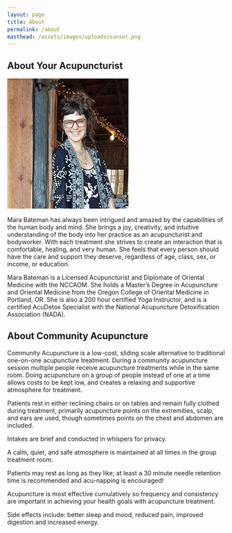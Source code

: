 ```yaml
---
layout: page
title: About
permalink: /about
masthead: /assets/images/uploads/sunset.png
---
```

## About Your Acupuncturist

![Your Acupuncturist](/assets/images/uploads/mara.jpg)

Mara Bateman has always been intrigued and amazed by the capabilities of the human body and mind. She brings a joy, creativity, and intuitive understanding of the body into her practice as an acupuncturist and bodyworker. With each treatment she strives to create an interaction that is comfortable, healing, and very human. She feels that every person should have the care and support they deserve, regardless of age, class, sex, or income, or education.

Mara Bateman is a Licensed Acupuncturist and Diplomate of Oriental Medicine with the NCCAOM. She holds a Master’s Degree in Acupuncture and Oriental Medicine from the Oregon College of Oriental Medicine in Portland, OR. She is also a 200 hour certified Yoga Instructor, and is a certified AcuDetox Specialist with the National Acupuncture Detoxification Association (NADA).

## About Community Acupuncture

Community Acupuncture is a low-cost, sliding scale alternative to traditional one-on-one acupuncture treatment. During a community acupuncture session multiple people receive acupuncture treatments while in the same room. Doing acupuncture on a group of people instead of one at a time allows costs to be kept low, and creates a relaxing and supportive atmosphere for treatment.

Patients rest in either reclining chairs or on tables and remain fully clothed during treatment, primarily acupuncture points on the extremities, scalp, and ears are used, though sometimes points on the chest and abdomen are included.

Intakes are brief and conducted in whispers for privacy.

A calm, quiet, and safe atmosphere is maintained at all times in the group treatment room.

Patients may rest as long as they like; at least a 30 minute needle retention time is recommended and acu-napping is encouraged!

Acupuncture is most effective cumulatively so frequency and consistency are important in achieving your health goals with acupuncture treatment.

Side effects include: better sleep and mood, reduced pain, improved digestion and increased energy.

